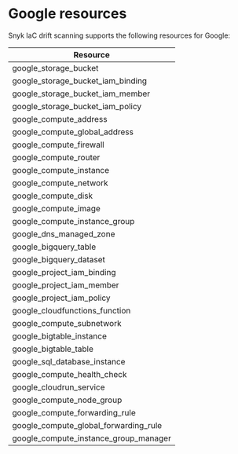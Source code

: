 # Google resources

Snyk IaC drift scanning supports the following resources for Google:

| **Resource**                              |
| ----------------------------------------- |
| google\_storage\_bucket                   |
| google\_storage\_bucket\_iam\_binding     |
| google\_storage\_bucket\_iam\_member      |
| google\_storage\_bucket\_iam\_policy      |
| google\_compute\_address                  |
| google\_compute\_global\_address          |
| google\_compute\_firewall                 |
| google\_compute\_router                   |
| google\_compute\_instance                 |
| google\_compute\_network                  |
| google\_compute\_disk                     |
| google\_compute\_image                    |
| google\_compute\_instance\_group          |
| google\_dns\_managed\_zone                |
| google\_bigquery\_table                   |
| google\_bigquery\_dataset                 |
| google\_project\_iam\_binding             |
| google\_project\_iam\_member              |
| google\_project\_iam\_policy              |
| google\_cloudfunctions\_function          |
| google\_compute\_subnetwork               |
| google\_bigtable\_instance                |
| google\_bigtable\_table                   |
| google\_sql\_database\_instance           |
| google\_compute\_health\_check            |
| google\_cloudrun\_service                 |
| google\_compute\_node\_group              |
| google\_compute\_forwarding\_rule         |
| google\_compute\_global\_forwarding\_rule |
| google\_compute\_instance\_group\_manager |
